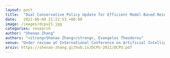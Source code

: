 ```yaml
---
layout: post
title:  "Dual Conservative Policy Update for Efficient Model-Based Reinforcement Learning"
date:   2021-06-08 21:22:53 +00:00
image: /images/dcpu21.jpg
categories: research
author: "Shenao Zhang"
authors: "<strong>Shenao Zhang</strong>, Evangelos Theodorou"
venue: "Under review at International Conference on Artificial Intelligence and Statistics (AISTATS)"
arxiv: https://shenao-zhang.github.io/DCPU-2021/DCPU.pdf
---
```

